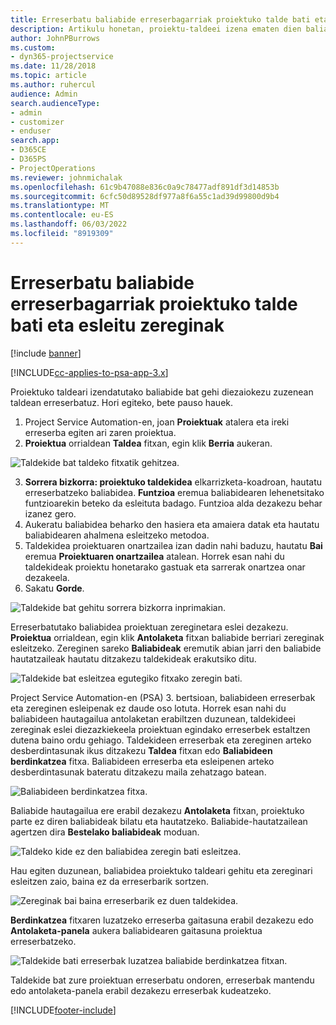 ```yaml
---
title: Erreserbatu baliabide erreserbagarriak proiektuko talde bati eta esleitu zereginak
description: Artikulu honetan, proiektu-taldeei izena ematen dien baliabideak nola erreserbatu eta zereginei nola esleitu buruzko informazioa ematen da.
author: JohnPBurrows
ms.custom:
- dyn365-projectservice
ms.date: 11/28/2018
ms.topic: article
ms.author: ruhercul
audience: Admin
search.audienceType:
- admin
- customizer
- enduser
search.app:
- D365CE
- D365PS
- ProjectOperations
ms.reviewer: johnmichalak
ms.openlocfilehash: 61c9b47088e836c0a9c78477adf891df3d14853b
ms.sourcegitcommit: 6cfc50d89528df977a8f6a55c1ad39d99800d9b4
ms.translationtype: MT
ms.contentlocale: eu-ES
ms.lasthandoff: 06/03/2022
ms.locfileid: "8919309"
---
```

# <a name="book-named-bookable-resources-to-a-project-team-and-assign-tasks"></a>Erreserbatu baliabide erreserbagarriak proiektuko talde bati eta esleitu zereginak 

[!include [banner](../includes/psa-now-project-operations.md)]

[!INCLUDE[cc-applies-to-psa-app-3.x](../includes/cc-applies-to-psa-app-3x.md)]

Proiektuko taldeari izendatutako baliabide bat gehi diezaiokezu zuzenean taldean erreserbatuz. Hori egiteko, bete pauso hauek.

1. Project Service Automation-en, joan **Proiektuak** atalera eta ireki erreserba egiten ari zaren proiektua.
2. **Proiektua** orrialdean **Taldea** fitxan, egin klik **Berria** aukeran. 

![Taldekide bat taldeko fitxatik gehitzea.](media/RM-how-to-1.png)

3. **Sorrera bizkorra: proiektuko taldekidea** elkarrizketa-koadroan, hautatu erreserbatzeko baliabidea. **Funtzioa** eremua baliabidearen lehenetsitako funtzioarekin beteko da esleituta badago. Funtzioa alda dezakezu behar izanez gero. 
4. Aukeratu baliabidea beharko den hasiera eta amaiera datak eta hautatu baliabidearen ahalmena esleitzeko metodoa. 
5. Taldekidea proiektuaren onartzailea izan dadin nahi baduzu, hautatu **Bai** eremua **Proiektuaren onartzailea** atalean. Horrek esan nahi du taldekideak proiektu honetarako gastuak eta sarrerak onartzea onar dezakeela. 
6. Sakatu **Gorde**.

![Taldekide bat gehitu sorrera bizkorra inprimakian.](media/RM-how-to-2.png)


Erreserbatutako baliabidea proiektuan zereginetara eslei dezakezu. **Proiektua** orrialdean, egin klik **Antolaketa** fitxan baliabide berriari zereginak esleitzeko. Zereginen sareko **Baliabideak** eremutik abian jarri den baliabide hautatzaileak hautatu ditzakezu taldekideak erakutsiko ditu.

![Taldekide bat esleitzea egutegiko fitxako zeregin bati.](media/RM-how-to-3.png)

Project Service Automation-en (PSA) 3. bertsioan, baliabideen erreserbak eta zereginen esleipenak ez daude oso lotuta. Horrek esan nahi du baliabideen hautagailua antolaketan erabiltzen duzunean, taldekideei zereginak eslei diezazkiekeela proiektuan egindako erreserbek estaltzen dutena baino ordu gehiago.
Taldekideen erreserbak eta zereginen arteko desberdintasunak ikus ditzakezu **Taldea** fitxan edo **Baliabideen berdinkatzea** fitxa. Baliabideen erreserba eta esleipenen arteko desberdintasunak bateratu ditzakezu maila zehatzago batean.

![Baliabideen berdinkatzea fitxa.](media/RM-how-to-4.png)

Baliabide hautagailua ere erabil dezakezu **Antolaketa** fitxan, proiektuko parte ez diren baliabideak bilatu eta hautatzeko. Baliabide-hautatzailean agertzen dira **Bestelako baliabideak** moduan.

![Taldeko kide ez den baliabidea zeregin bati esleitzea.](media/RM-how-to-5.png)

Hau egiten duzunean, baliabidea proiektuko taldeari gehitu eta zereginari esleitzen zaio, baina ez da erreserbarik sortzen.

![Zereginak bai baina erreserbarik ez duen taldekidea.](media/RM-how-to-6.png)

**Berdinkatzea** fitxaren luzatzeko erreserba gaitasuna erabil dezakezu edo **Antolaketa-panela** aukera baliabidearen gaitasuna proiektua erreserbatzeko.

![Taldekide bati erreserbak luzatzea baliabide berdinkatzea fitxan.](media/RM-how-to-7.png)

Taldekide bat zure proiektuan erreserbatu ondoren, erreserbak mantendu edo antolaketa-panela erabil dezakezu erreserbak kudeatzeko.


[!INCLUDE[footer-include](../includes/footer-banner.md)]
